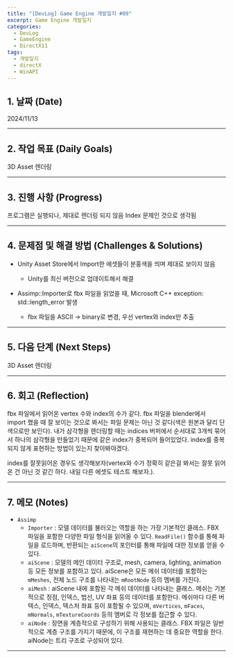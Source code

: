 ```yaml
---
title: "[DevLog] Game Engine 개발일지 #09"
excerpt: Game Engine 개발일지
categories:
  - DevLog
  - GameEngine
  - DirectX11
tags:
  - 개발일지
  - directX
  - WinAPI
---
```

## 1. 날짜 (Date)

2024/11/13

---

## 2. 작업 목표 (Daily Goals)

3D Asset 렌더링

---

## 3. 진행 사항 (Progress)

프로그램은 실행되나, 제대로 렌더링 되지 않음
Index 문제인 것으로 생각됨

---

## 4. 문제점 및 해결 방법 (Challenges & Solutions)

- Unity Asset Store에서 Import한 에셋들이 분홍색을 띄며 제대로 보이지 않음
	- Unity를 최신 버전으로 업데이트해서 해결

- Assimp::Importer로 fbx 파일을 읽었을 때, Microsoft C++ exception: std::length_error 발생
	- fbx 파일을 ASCII -> binary로 변경, 우선 vertex와 index만 추출


---

## 5. 다음 단계 (Next Steps)

3D Asset 렌더링

---

## 6. 회고 (Reflection)

fbx 파일에서 읽어온 vertex 수와 index의 수가 같다. fbx 파일을 blender에서 import 했을 때 잘 보이는 것으로 봐서는 파일 문제는 아닌 것 같다(색은 원본과 달리 단색으로만 보인다). 내가 삼각형을 렌더링할 때는 indices 버퍼에서 순서대로 3개씩 묶어서 하나의 삼각형을 만들었기 때문에 같은 index가 중복되어 들어있었다. index를 중복되지 않게 표현하는 방법이 있는지 찾아봐야겠다.

index를 잘못읽어온 경우도 생각해보자(vertex와 수가 정확히 같은걸 봐서는 잘못 읽어온 건 아닌 것 같긴 하다. 내일 다른 에셋도 테스트 해보자.).

---

## 7. 메모 (Notes)

- `Assimp`
	- `Importer` : 모델 데이터를 불러오는 역할을 하는 가장 기본적인 클래스. FBX 파일을 포함한 다양한 파일 형식을 읽어올 수 있다. `ReadFile()` 함수를 통해 파일을 로드하며, 반환되는 `aiScene`의 포인터를 통해 파일에 대한 정보를 얻을 수 있다.
	- `aiScene` : 모델의 메인 데이터 구조로, mesh, camera, lighting, animation 등 모든 정보를 포함하고 있다. aiScene은 모든 메쉬 데이터를 포함하는 `mMeshes`, 전체 노드 구조를 나타내는 `mRootNode` 등의 멤버를 가진다.
	- `aiMesh` : aiScene 내에 포함된 각 메쉬 데이터를 나타내는 클래스. 메쉬는 기본적으로 정점, 인덱스, 법선, UV 좌표 등의 데이터를 포함한다. 메쉬마다 다른 버텍스, 인덱스, 텍스처 좌표 등이 포함될 수 있으며, `mVertices`, `mFaces`, `mNormals`, `mTextureCoords` 등의 멤버로 각 정보를 접근할 수 있다.
	- `aiNode` : 장면을 계층적으로 구성하기 위해 사용되는 클래스. FBX 파일은 일반적으로 계층 구조를 가지기 때문에, 이 구조를 재현하는 데 중요한 역할을 한다. aiNode는 트리 구조로 구성되어 있다.
	
---

